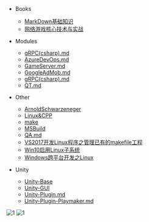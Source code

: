 - Books
  - [MarkDown基础知识](/md/Books/MarkDown基础知识.md)
  - [网络游戏核心技术与实战](/md/Books/网络游戏核心技术与实战.md)

- Modules
  - [gRPC(csharp).md](/md/Modules/gRPC(csharp).md)
  - [AzureDevOps.md](/md/Modules/AzureDevOps.md)
  - [GameServer.md](/md/Modules/GameServer.md)
  - [GoogleAdMob.md](/md/Modules/GoogleAdMob.md)
  - [gRPC(csharp).md](/md/Modules/gRPC(csharp).md)
  - [QT.md](/md/Modules/QT.md)

- Other
  - [ArnoldSchwarzeneger](/md/Other/ArnoldSchwarzeneger.md)
  - [Linux&CPP](/md/Other/Linux&CPP.md)
  - [make](/md/Other/make.md)
  - [MSBuild](/md/Other/MSBuild.md)
  - [QA.md](/md/QA/QA.md)
  - [VS2017开发Linux程序之管理已有的makefile工程](/md/Other/VS2017开发Linux程序之管理已有的makefile工程.md)
  - [Win10启用Linux子系统](/md/Other/Win10启用Linux子系统.md)
  - [Windows跨平台开发之Linux](/md/Other/Windows跨平台开发之Linux.md)

- Unity
  - [Unity-Base](/md/Unity/Unity-Base.md)
  - [Unity-GUI](/md/Unity/Unity-GUI.md)
  - [Unity-Plugin.md](/md/Unity/Unity-Plugin.md)
  - [Unity-Plugin-Playmaker.md](/md/Unity/Unity-Plugin-Playmaker.md)


![1](https://jekyllrb.com/img/octojekyll.png)
![1](//pic//2020年5月21日23点02分-TD2D事件系统示例.png)